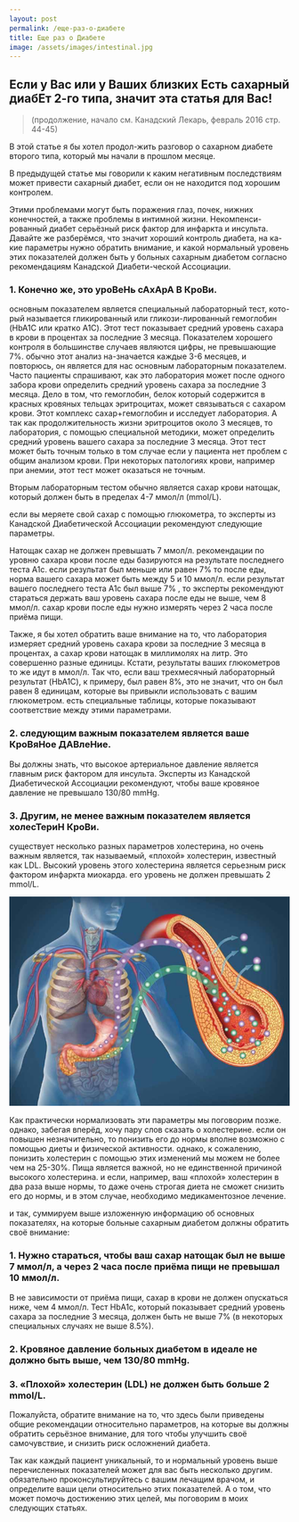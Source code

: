 ```yaml
---
layout: post
permalink: /еще-раз-о-диабете
title: Ещe раз о Диабeтe
image: /assets/images/intestinal.jpg
---
```


## Если у Вас или у Ваших близких Есть  сахарный диабЕт 2-го типа, значит эта статья для Вас!

> (продолжение, начало см. Канадский Лекарь, февраль 2016 стр. 44-45)

В этой статье я бы хотел продол-жить разговор о сахарном диабете второго типа, который мы начали в прошлом месяце.

В предыдущей статье мы говорили к каким негативным последствиям может привести сахарный диабет, если он не находится под хорошим контролем.

Этими проблемами могут быть поражения глаз, почек, нижних конечностей, а также проблемы в интимной жизни. Некомпенси-рованный диабет серьёзный риск фактор для инфаркта и инсульта. Давайте же разберёмся, что значит хороший контроль диабета, на ка-кие параметры нужно обратить внимание, и какой нормальный уровень этих показателей должен быть у больных сахарным диабетом согласно рекомендациям Канадской Диабети-ческой Ассоциации.

### 1. Конечно же, это уроВеНь сАхАрА В КроВи.

основным показателем является специальный лабораторный тест, кото-рый называется гликированный или гликози-лированный гемоглобин (HbA1C или кратко A1C). Этот тест показывает средний уровень сахара в крови в процентах за последние 3 месяца. Показателем хорошего контроля в большинстве случаев являются цифры, не превышающие 7%. обычно этот анализ на-значается каждые 3-6 месяцев, и повторюсь, он является для нас основным лабораторным показателем. Часто пациенты спрашивают, как это лаборатория может после одного забора крови определить средний уровень сахара за последние 3 месяца. Дело в том, что гемоглобин, белок который содержится в красных кровяных тельцах эритроцитах, может связываться с сахаром крови. Этот комплекс сахар+гемоглобин и исследует лаборатория. А так как продолжительность жизни эритроцитов около 3 месяцев, то лаборатория, с помощью специальной методики, может определить средний уровень вашего сахара за последние 3 месяца. Этот тест может быть точным только в том случае если у пациента нет проблем с общим анализом крови. При некоторых патологиях крови, например при анемии, этот тест может оказаться не точным.

Вторым лабораторным тестом обычно является сахар крови натощак, который должен
быть в пределах 4-7 ммол/л (mmol/L).

если вы меряете свой сахар с помощью глюкометра, то эксперты из Канадской Диабетической Ассоциации рекомендуют следующие параметры.

Hатощак сахар не должен превышать 7 ммол/л. рекомендации по уровню сахара крови после еды базируются на результате последнего теста А1с. если результат был меньше или равен 7% то после еды, норма вашего сахара может быть между 5 и 10 ммол/л. если результат вашего последнего теста А1с был выше 7% , то эксперты рекомендуют стараться держать ваш уровень сахара после еды не выше, чем 8 ммол/л. сахар крови после еды нужно измерять через 2 часа после приёма пищи.

Также, я бы хотел обратить ваше внимание на то, что лаборатория измеряет средний уровень сахара крови за последние 3 месяца в процентах, а сахар крови натощак в миллимолях на литр. Это совершенно разные единицы. Кстати, результаты ваших глюкометров то же идут в ммол/л. Так что, если ваш трехмесячный лабораторный результат (HbA1C), к примеру, был равен 8%, это не значит, что он был равен 8 единицам, которые вы привыкли использовать с вашим глюкометром. есть специальные таблицы, которые показывают соответствие между этими параметрами.

### 2. следующим важным показателем является ваше КроВяНое ДАВлеНие.

Вы должны знать, что высокое артериальное давление является главным риск фактором для инсульта. Эксперты из Канадской Диабетической Ассоциации рекомендуют, чтобы ваше кровяное давление не превышало 130/80 mmHg.

### 3. Другим, не менее важным показателем является холесТериН КроВи.

существует несколько разных параметров холестерина, но очень важным является, так называемый, «плохой» холестерин, известный как LDL. Высокий уровень этого холестерина является серьезным риск фактором инфаркта миокарда. его уровень не должен превышать 2 mmol/L.

![](/assets/images/intestinal.jpg)

Как практически нормализовать эти параметры мы поговорим позже. однако, забегая вперёд, хочу пару слов сказать о холестерине. если он повышен незначительно, то понизить его до нормы вполне возможно с помощью диеты и физической активности. однако, к сожалению, понизить холестерин с помощью этих изменений мы можем не более чем на 25-30%. Пища является важной, но не единственной причиной высокого холестерина. и если, например, ваш «плохой» холестерин в два раза выше нормы, то даже очень строгая диета не сможет снизить его до нормы, и в этом случае, необходимо медикаментозное лечение.

и так, суммируем выше изложенную информацию об основных показателях, на которые больные сахарным диабетом должны обратить своё внимание:

### 1. Нужно стараться, чтобы ваш сахар натощак был не выше 7 ммол/л, а через 2 часа после приёма пищи не превышал 10 ммол/л.

В не зависимости от приёма пищи,
сахар в крови не должен опускаться ниже, чем
4 ммол/л. Тест HbА1с, который показывает  средний уровень сахара за последние 3 месяца, должен
быть не выше 7% (в некоторых специальных
случаях не выше 8.5%).

### 2. Кровяное давление больных диабетом в идеале не должно быть выше, чем 130/80 mmHg.

### 3. «Плохой» холестерин (LDL) не должен быть больше 2 mmol/L.

Пожалуйста, обратите внимание на то, что здесь были приведены общие рекомендации относительно параметров, на которые вы должны обратить серьёзное внимание, для того чтобы улучшить своё самочувствие, и снизить риск осложнений диабета.

Так как каждый пациент уникальный, то и нормальный уровень выше перечисленных показателей может для вас быть несколько другим. обязательно проконсультируйтесь с вашим лечащим врачом, и определите ваши цели относительно этих показателей. А о том, что может помочь достижению этих целей, мы поговорим в моих следующих статьях.
